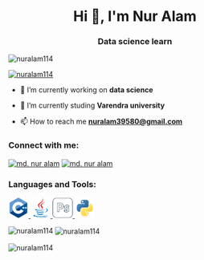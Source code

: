 <h1 align="center">Hi 👋, I'm Nur Alam</h1>
<h3 align="center">Data science learn</h3>

<p align="left"> <img src="https://komarev.com/ghpvc/?username=nuralam114&label=Profile%20views&color=0e75b6&style=flat" alt="nuralam114" /> </p>

<p align="left"> <a href="https://github.com/ryo-ma/github-profile-trophy"><img src="https://github-profile-trophy.vercel.app/?username=nuralam114" alt="nuralam114" /></a> </p>

- 🔭 I’m currently working on **data science**

- 🌱 I’m currently studing **Varendra university**

- 📫 How to reach me **nuralam39580@gmail.com**

<h3 align="left">Connect with me:</h3>
<p align="left">
<a href="https://linkedin.com/in/md. nur alam" target="blank"><img align="center" src="https://raw.githubusercontent.com/rahuldkjain/github-profile-readme-generator/master/src/images/icons/Social/linked-in-alt.svg" alt="md. nur alam" height="30" width="40" /></a>
<a href="https://fb.com/md. nur alam" target="blank"><img align="center" src="https://raw.githubusercontent.com/rahuldkjain/github-profile-readme-generator/master/src/images/icons/Social/facebook.svg" alt="md. nur alam" height="30" width="40" /></a>
</p>

<h3 align="left">Languages and Tools:</h3>
<p align="left"> <a href="https://www.w3schools.com/cpp/" target="_blank" rel="noreferrer"> <img src="https://raw.githubusercontent.com/devicons/devicon/master/icons/cplusplus/cplusplus-original.svg" alt="cplusplus" width="40" height="40"/> </a> <a href="https://www.java.com" target="_blank" rel="noreferrer"> <img src="https://raw.githubusercontent.com/devicons/devicon/master/icons/java/java-original.svg" alt="java" width="40" height="40"/> </a> <a href="https://www.photoshop.com/en" target="_blank" rel="noreferrer"> <img src="https://raw.githubusercontent.com/devicons/devicon/master/icons/photoshop/photoshop-line.svg" alt="photoshop" width="40" height="40"/> </a> <a href="https://www.python.org" target="_blank" rel="noreferrer"> <img src="https://raw.githubusercontent.com/devicons/devicon/master/icons/python/python-original.svg" alt="python" width="40" height="40"/> </a> </p>

<p><img align="left" src="https://github-readme-stats.vercel.app/api/top-langs?username=nuralam114&show_icons=true&locale=en&layout=compact" alt="nuralam114" /></p>

<p>&nbsp;<img align="center" src="https://github-readme-stats.vercel.app/api?username=nuralam114&show_icons=true&locale=en" alt="nuralam114" /></p>

<p><img align="center" src="https://github-readme-streak-stats.herokuapp.com/?user=nuralam114&" alt="nuralam114" /></p>
